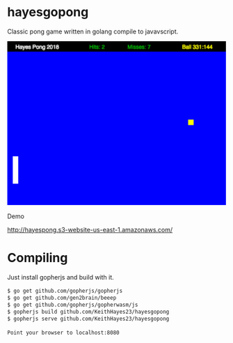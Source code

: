 # hayesgopong
Classic pong game written in golang compile to javavscript.


![Screenshot](hayesgopong.png)


Demo

http://hayespong.s3-website-us-east-1.amazonaws.com/

# Compiling

Just install gopherjs and build with it.

```console
$ go get github.com/gopherjs/gopherjs
$ go get github.com/gen2brain/beeep
$ go get github.com/gopherjs/gopherwasm/js
$ gopherjs build github.com/KeithHayes23/hayesgopong
$ gopherjs serve github.com/KeithHayes23/hayesgopong

Point your browser to localhost:8080

